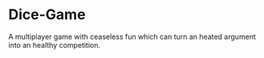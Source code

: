 # Dice-Game
A multiplayer game with ceaseless fun which can turn an heated argument into an healthy competition.
